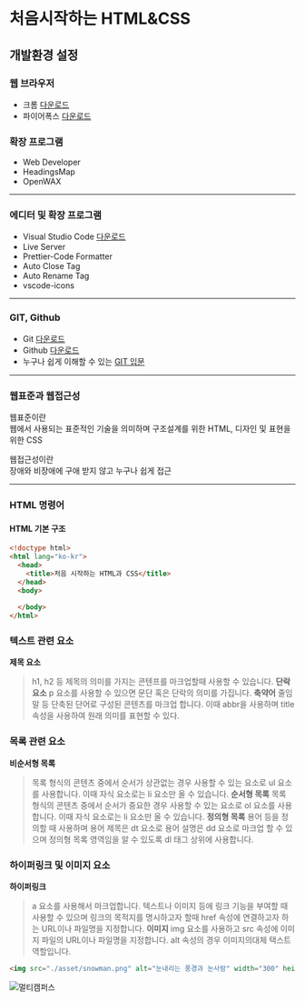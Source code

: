 # 처음시작하는 HTML&CSS
## 개발환경 설정
### 웹 브라우저
 * 크롬 [다운로드](https://www.google.co.kr/chrome/index.html)
 * 파이어폭스 [다운로드](https://www.mozilla.org/ko/firefox/new/)
 ### 확장 프로그램
  * Web Developer
  * HeadingsMap
  * OpenWAX
  ---------------------------------------
  ### 에디터 및 확장 프로그램
   * Visual Studio Code [다운로드](https://code.visualstudio.com/)
   * Live Server
   * Prettier-Code Formatter
   * Auto Close Tag
   * Auto Rename Tag
   * vscode-icons
   ---------------------------------------
   ### GIT, Github
   * Git [다운로드](https://git-scm.com/downloads)
   * Github [다운로드](https://github.com/)
   * 누구나 쉽게 이해할 수 있는 [GIT 입문](https://backlog.com/git-tutorial/kr/)
   ---------------------------------------
### 웹표준과 웹접근성  
웹표준이란  
웹에서 사용되는 표준적인 기술을 의미하며 구조설계를 위한 HTML, 디자인 및 표현을 위한 CSS    
  
웹접근성이란  
장애와 비장애에 구애 받지 않고 누구나 쉽게 접근
   
  ---------------------------------------
### HTML 명령어
#### HTML 기본 구조
```html
<!doctype html>
<html lang="ko-kr">
  <head>
    <title>처음 시작하는 HTML과 CSS</title>
  </head>
  <body>
   
  </body>
</html>
```
### 텍스트 관련 요소  
**제목 요소**  
> h1, h2 등 제목의 의미를 가지는 콘텐프를 마크업할때 사용할 수 있습니다. 
**단락 요소**
> p 요소를 사용할 수 있으면 문단 혹은 단락의 의미를 가집니다. 
**축약어**
> 줄임말 등 단축된 단어로 구성된 콘텐츠를 마크업 합니다. 이때 abbr을 사용하며 title 속성을 사용하여 원래 의미를 표현할 수 있다.
### 목록 관련 요소
**비순서형 목록**
> 목록 형식의 콘텐츠 중에서 순서가 상관없는 경우 사용할 수 있는 요소로 ul 요소를 사용합니다. 이때 자식 요소로는 li 요소만 올 수 있습니다. 
**순서형 목록**
> 목록 형식의 콘텐츠 중에서 순서가 중요한 경우 사용할 수 있는 요소로 ol 요소를 사용합니다. 이때 자식 요소로는 li 요소만 올 수 있습니다.
**정의형 목록** 
> 용어 등을 정의할 때 사용하며 용어 제목은 dt 요소로 용어 설명은 dd 요소로 마크업 할 수 있으며 정의형 목록 영역임을 알 수 있도록 dl 태그 상위에 사용합니다.
### 하이퍼링크 및 이미지 요소
**하이퍼링크**
> a 요소를 사용해서 마크업합니다. 텍스트나 이미지 등에 링크 기능을 부여할 때 사용할 수 있으며 링크의 목적지를 명시하고자 할때 href 속성에 연결하고자 하는 URL이나 파일명을 지정합니다. 
**이미지**
> img 요소를 사용하고 src 속성에 이미지 파일의 URL이나 파일명을 지정합니다. 
alt 속성의 경우 이미지의대체 택스트 역할입니다.
```html
<img src="./asset/snowman.png" alt="눈내리는 풍경과 눈사람" width="300" height ="450">
```
![멀티캠퍼스](http://el.multicampus.com/landing/images/2016/common/logo.gif)


